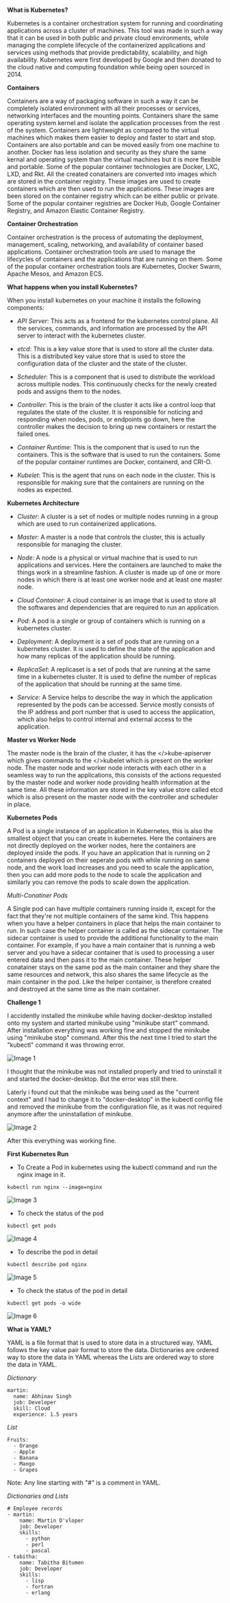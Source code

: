**What is Kubernetes?**

Kubernetes is a container orchestration system for running and coordinating applications across a cluster of machines. This tool was made in such a way that it can be used in both public and private cloud environments, while managing the complete lifecycle of the containerized applications and services using methods that provide predictability, scalability, and high availability. Kubernetes were first developed by Google and then donated to the cloud native and computing foundation while being open sourced in 2014.

**Containers**

Containers are a way of packaging software in such a way it can be completely isolated environment with all their processes or services, networking interfaces and the mounting points. Containers share the same operating system kernel and isolate the application processes from the rest of the system. Containers are lightweight as compared to the virtual machines which makes them easier to deploy and faster to start and stop. Containers are also portable and can be moved easily from one machine to another. Docker has less isolation and security as they share the same kernal and operating system than the virtual machines but it is more flexible and portable. Some of the popular container technologies are Docker, LXC, LXD, and Rkt. All the created conatainers are converted into images which are stored in the container registry. These images are used to create containers which are then used to run the applications. These images are been stored on the container registry which can be either public or private. Some of the popular container registries are Docker Hub, Google Container Registry, and Amazon Elastic Container Registry.

**Container Orchestration**

Container orchestration is the process of automating the deployment, management, scaling, networking, and availability of container based applications. Container orchestration tools are used to manage the lifecycles of containers and the applications that are running on them. Some of the popular container orchestration tools are Kubernetes, Docker Swarm, Apache Mesos, and Amazon ECS.

**What happens when you install Kubernetes?**

When you install kubernetes on your machine it installs the following components:

- *API Server*: This acts as a frontend for the kubernetes control plane. All the services, commands, and information are processed by the API server to interact with the kubernetes cluster. 

- *etcd*: This is a key value store that is used to store all the cluster data. This is a distributed key value store that is used to store the configuration data of the cluster and the state of the cluster.

- *Scheduler*: This is a component that is used to distribute the workload across multiple nodes. This continuously checks for the newly created pods and assigns them to the nodes.

- *Controller*: This is the brain of the cluster it acts like a control loop that regulates the state of the cluster. It is responsible for noticing and responding when nodes, pods, or endpoints go down, here the controller makes the decision to bring up new containers or restart the failed ones.

- *Container Runtime*: This is the component that is used to run the containers. This is the software that is used to run the containers. Some of the popular container runtimes are Docker, containerd, and CRI-O.

- *Kubelet*: This is the agent that runs on each node in the cluster. This is responsible for making sure that the containers are running on the nodes as expected.

**Kubernetes Architecture**

- *Cluster*: A cluster is a set of nodes or multiple nodes running in a group which are used to run containerized applications.

- *Master*: A master is a node that controls the cluster, this is actually responsible for managing the cluster. 

- *Node*: A node is a physical or virtual machine that is used to run applications and services. Here the containers are launched to make the things work in a streamline fashion. A cluster is made up of one or more nodes in which there is at least one worker node and at least one master node. 

- *Cloud Container*: A cloud container is an image that is used to store all the softwares and dependencies that are required to run an application.

- *Pod*: A pod is a single or group of containers which is running on a kubernetes cluster.

- *Deployment*: A deployment is a set of pods that are running on a kubernetes cluster. It is used to define the state of the application and how many replicas of the application should be running.

- *ReplicaSet*: A replicaset is a set of pods that are running at the same time in a kubernetes cluster. It is used to define the number of replicas of the application that should be running at the same time.

- *Service*: A Service helps to describe the way in which the application represented by the pods can be accessed. Service mostly consists of the IP address and port number that is used to access the application, which also helps to control internal and external access to the application.

**Master vs Worker Node**

The master node is the brain of the cluster, it has the </>kube-apiserver which gives commands to the </>kubelet which is present on the worker node. The master node and worker node interacts with each other in a seamless way to run the applications, this consists of the actions requested by the master node and worker node providing health information at the same time. All these information are stored in the key value store called etcd which is also present on the master node with the controller and scheduler in place. 

**Kubernetes Pods**

A Pod is a single instance of an application in Kubernetes, this is also the smallest object that you can create in kubernetes. Here the containers are not directly deployed on the worker nodes, here the containers are deployed inside the pods. If you have an application that is running on 2 containers deployed on their seperate pods with while running on same node, and the work load increases and you need to scale the application, then you can add more pods to the node to scale the application and similarly you can remove the pods to scale down the application.

*Multi-Conatiner Pods*

A Single pod can have multiple containers running inside it, except for the fact that they're not multiple containers of the same kind. This happens when you have a helper containers in place that helps the main container to run. In such case the helper container is called as the sidecar container. The sidecar container is used to provide the additional functionality to the main container. For example, if you have a main container that is running a web server and you have a sidecar container that is used to processing a user entered data and then pass it to the main container. These helper conatainer stays on the same pod as the main container and they share the same resources and network, this also shares the same lifecycle as the main container in the pod. Like the helper container, is therefore created and destroyed at the same time as the main container.

**Challenge 1** 

I accidently installed the minikube while having docker-desktop installed onto my system and started minikube using "minikube start" command. After installation everything was working fine and stopped the minikube using "minikube stop" command. After this the next time I tried to start the "kubectl" command it was throwing error. 

![Image 1](https://github.com/cloud-devops-enthusiast/DevOpsRoadmap2023/blob/9cfbd4dce4d42cf913b71e3ba728fed2a4c92019/Images/Screenshot%202023-09-16%20002906.png)

I thought that the minikube was not installed properly and tried to uninstall it and started the docker-desktop. But the error was still there.

Laterly i found out that the minikube was being used as the "current context" and I had to change it to "docker-desktop" in the kubectl config file and removed the minikube from the configuration file, as it was not required anymore after the uninstallation of minikube.

![Image 2](https://github.com/cloud-devops-enthusiast/DevOpsRoadmap2023/blob/9cfbd4dce4d42cf913b71e3ba728fed2a4c92019/Images/Screenshot%202023-09-15%20235030.png)

After this everything was working fine.

**First Kubernetes Run**

- To Create a Pod in kubernetes using the kubectl command and run the nginx image in it.

```
kubectl run nginx --image=nginx
```

![Image 3](https://github.com/cloud-devops-enthusiast/DevOpsRoadmap2023/blob/d488188830af143f80a44edd85f9075fb080322e/Images/Screenshot%202023-09-16%20004530.png)

- To check the status of the pod

```
kubectl get pods
```

![Image 4](https://github.com/cloud-devops-enthusiast/DevOpsRoadmap2023/blob/d488188830af143f80a44edd85f9075fb080322e/Images/Screenshot%202023-09-16%20004609.png)

- To describe the pod in detail

```
kubectl describe pod nginx
```

![Image 5](https://github.com/cloud-devops-enthusiast/DevOpsRoadmap2023/blob/d488188830af143f80a44edd85f9075fb080322e/Images/Screenshot%202023-09-16%20004734.png)

- To check the status of the pod in detail

```
kubectl get pods -o wide
```

![Image 6](https://github.com/cloud-devops-enthusiast/DevOpsRoadmap2023/blob/d488188830af143f80a44edd85f9075fb080322e/Images/Screenshot%202023-09-16%20004800.png)

**What is YAML?**

YAML is a file format that is used to store data in a structured way. YAML follows the key value pair format to store the data. Dictionaries are ordered way to store the data in YAML whereas the Lists are ordered way to store the data in YAML.

*Dictionary*

```
martin:
  name: Abhinav Singh
  job: Developer
  skill: Cloud
  experience: 1.5 years
```

*List*

```
Fruits:
  - Orange
  - Apple
  - Banana
  - Mango
  - Grapes
```

Note: Any line starting with "#" is a comment in YAML.

*Dictionaries and Lists*

```
# Employee records
- martin:
    name: Martin D'vloper
    job: Developer
    skills:
      - python
      - perl
      - pascal
- tabitha:
    name: Tabitha Bitumen
    job: Developer
    skills:
      - lisp
      - fortran
      - erlang
```